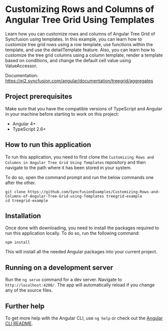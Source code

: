 # Customizing Rows and Columns of Angular Tree Grid Using Templates
Learn how you can customize rows and columns of Angular Tree Grid of Syncfusion using templates.
In this example, you can learn how to customize tree grid rows using a row template, use functions within the template, and use the detailTemplate feature. Also, you can learn how to customize the tree grid columns using a column template, render a template based on conditions, and change the default cell value using ValueAccessor.

Documentation: https://ej2.syncfusion.com/angular/documentation/treegrid/aggregates 

## Project prerequisites
Make sure that you have the compatible versions of TypeScript and Angular in your machine before starting to work on this project:
* Angular 4+
* TypeScript 2.6+

## How to run this application
To run this application, you need to first clone the `Customizing Rows and Columns in Angular Tree Grid Using Templates` repository and then navigate to the path where it has been stored in your system.

To do so, open the command prompt and run the below commands one after the other.

```
git clone https://github.com/SyncfusionExamples/Customizing-Rows-and-Columns-of-Angular-Tree-Grid-using-Templates treegrid-example
cd treegrid-example
```

## Installation
Once done with downloading, you need to install the packages required to run this application locally. To do so, run the following command:

```
npm install
```
This will install all the needed Angular packages into your current project.

## Running on a development server
Run the `ng serve` command for a dev server. Navigate to `http://localhost:4200/`. The app will automatically reload if you change any of the source files.

## Further help

To get more help with the Angular CLI, use `ng help` or check out the [Angular CLI README](https://github.com/angular/angular-cli/blob/master/README.md).
